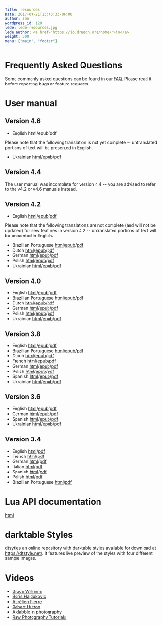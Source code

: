 ```yaml
---
Title: resources
Date: 2017-09-21T13:43:33-06:00
author: smn
wordpress_id: 120
lede: lede-resources.jpg
lede_author: <a href="https://jo.dreggn.org/home/">jo</a>
weight: 500
menu: ["main", "footer"]
---
```


# Frequently Asked Questions

Some commonly asked questions can be found in our [FAQ](/about/faq). Please read it before reporting bugs or feature requests.

# User manual

## Version 4.6

  * English [html](https://docs.darktable.org/usermanual/4.6/en/)/[epub](https://docs.darktable.org/usermanual/4.6/en/darktable_user_manual.epub)/[pdf](https://docs.darktable.org/usermanual/4.6/en/darktable_user_manual.pdf)

Please note that the following translation is not yet complete -- untranslated portions of text will be presented in English.

  * Ukrainian [html](https://docs.darktable.org/usermanual/4.6/uk/)/[epub](https://docs.darktable.org/usermanual/4.6/uk/darktable_user_manual.epub)/[pdf](https://docs.darktable.org/usermanual/4.6/uk/darktable_user_manual.pdf)

## Version 4.4

The user manual was incomplete for version 4.4 -- you are advised to refer to the v4.2 or v4.6 manuals instead.

## Version 4.2

  * English [html](https://docs.darktable.org/usermanual/4.2/en/)/[epub](https://docs.darktable.org/usermanual/4.2/en/darktable_user_manual.epub)/[pdf](https://docs.darktable.org/usermanual/4.2/en/darktable_user_manual.pdf)

Please note that the following translations are not complete (and will not be updated) for new features in version 4.2 -- untranslated portions of text will be presented in English.

  * Brazilian Portuguese [html](https://docs.darktable.org/usermanual/4.2/pt_br/)/[epub](https://docs.darktable.org/usermanual/4.2/pt_br/darktable_user_manual.epub)/[pdf](https://docs.darktable.org/usermanual/4.2/pt_br/darktable_user_manual.pdf)
  * Dutch [html](https://docs.darktable.org/usermanual/4.2/nl/)/[epub](https://docs.darktable.org/usermanual/4.2/nl/darktable_user_manual.epub)/[pdf](https://docs.darktable.org/usermanual/4.2/nl/darktable_user_manual.pdf)
  * German [html](https://docs.darktable.org/usermanual/4.2/de/)/[epub](https://docs.darktable.org/usermanual/4.2/de/darktable_user_manual.epub)/[pdf](https://docs.darktable.org/usermanual/4.2/de/darktable_user_manual.pdf)
  * Polish [html](https://docs.darktable.org/usermanual/4.2/pl/)/[epub](https://docs.darktable.org/usermanual/4.2/pl/darktable_user_manual.epub)/[pdf](https://docs.darktable.org/usermanual/4.2/pl/darktable_user_manual.pdf)
  * Ukrainian [html](https://docs.darktable.org/usermanual/4.2/uk/)/[epub](https://docs.darktable.org/usermanual/4.2/uk/darktable_user_manual.epub)/[pdf](https://docs.darktable.org/usermanual/4.2/uk/darktable_user_manual.pdf)

## Version 4.0

  * English [html](https://docs.darktable.org/usermanual/4.0/en/)/[epub](https://docs.darktable.org/usermanual/4.0/en/darktable_user_manual.epub)/[pdf](https://docs.darktable.org/usermanual/4.0/en/darktable_user_manual.pdf)
  * Brazilian Portuguese [html](https://docs.darktable.org/usermanual/4.0/pt_br/)/[epub](https://docs.darktable.org/usermanual/4.0/pt_br/darktable_user_manual.epub)/[pdf](https://docs.darktable.org/usermanual/4.0/pt_br/darktable_user_manual.pdf)
  * Dutch [html](https://docs.darktable.org/usermanual/4.0/nl/)/[epub](https://docs.darktable.org/usermanual/4.0/nl/darktable_user_manual.epub)/[pdf](https://docs.darktable.org/usermanual/4.0/nl/darktable_user_manual.pdf)
  * German [html](https://docs.darktable.org/usermanual/4.0/de/)/[epub](https://docs.darktable.org/usermanual/4.0/de/darktable_user_manual.epub)/[pdf](https://docs.darktable.org/usermanual/4.0/de/darktable_user_manual.pdf)
  * Polish [html](https://docs.darktable.org/usermanual/4.0/pl/)/[epub](https://docs.darktable.org/usermanual/4.0/pl/darktable_user_manual.epub)/[pdf](https://docs.darktable.org/usermanual/4.0/pl/darktable_user_manual.pdf)
  * Ukrainian [html](https://docs.darktable.org/usermanual/4.0/uk/)/[epub](https://docs.darktable.org/usermanual/4.0/uk/darktable_user_manual.epub)/[pdf](https://docs.darktable.org/usermanual/4.0/uk/darktable_user_manual.pdf)

## Version 3.8

  * English [html](https://docs.darktable.org/usermanual/3.8/en/)/[epub](https://docs.darktable.org/usermanual/3.8/en/darktable_user_manual.epub)/[pdf](https://docs.darktable.org/usermanual/3.8/en/darktable_user_manual.pdf)
  * Brazilian Portuguese [html](https://docs.darktable.org/usermanual/3.8/pt_br/)/[epub](https://docs.darktable.org/usermanual/3.8/pt_br/darktable_user_manual.epub)/[pdf](https://docs.darktable.org/usermanual/3.8/pt_br/darktable_user_manual.pdf)
  * Dutch [html](https://docs.darktable.org/usermanual/3.8/nl/)/[epub](https://docs.darktable.org/usermanual/3.8/nl/darktable_user_manual.epub)/[pdf](https://docs.darktable.org/usermanual/3.8/nl/darktable_user_manual.pdf)
  * French [html](https://docs.darktable.org/usermanual/3.8/fr/)/[epub](https://docs.darktable.org/usermanual/3.8/fr/darktable_user_manual.epub)/[pdf](https://docs.darktable.org/usermanual/3.8/fr/darktable_user_manual.pdf)
  * German [html](https://docs.darktable.org/usermanual/3.8/de/)/[epub](https://docs.darktable.org/usermanual/3.8/de/darktable_user_manual.epub)/[pdf](https://docs.darktable.org/usermanual/3.8/de/darktable_user_manual.pdf)
  * Polish [html](https://docs.darktable.org/usermanual/3.8/pl/)/[epub](https://docs.darktable.org/usermanual/3.8/pl/darktable_user_manual.epub)/[pdf](https://docs.darktable.org/usermanual/3.8/pl/darktable_user_manual.pdf)
  * Spanish [html](https://docs.darktable.org/usermanual/3.8/es/)/[epub](https://docs.darktable.org/usermanual/3.8/es/darktable_user_manual.epub)/[pdf](https://docs.darktable.org/usermanual/3.8/es/darktable_user_manual.pdf)
  * Ukrainian [html](https://docs.darktable.org/usermanual/3.8/uk/)/[epub](https://docs.darktable.org/usermanual/3.8/uk/darktable_user_manual.epub)/[pdf](https://docs.darktable.org/usermanual/3.8/uk/darktable_user_manual.pdf)

## Version 3.6

  * English [html](https://docs.darktable.org/usermanual/3.6/en/)/[epub](https://docs.darktable.org/usermanual/3.6/en/darktable_user_manual.epub)/[pdf](https://docs.darktable.org/usermanual/3.6/en/darktable_user_manual.pdf)
  * German [html](https://docs.darktable.org/usermanual/3.6/de/)/[epub](https://docs.darktable.org/usermanual/3.6/de/darktable_user_manual.epub)/[pdf](https://docs.darktable.org/usermanual/3.6/de/darktable_user_manual.pdf)
  * Spanish [html](https://docs.darktable.org/usermanual/3.6/es/)/[epub](https://docs.darktable.org/usermanual/3.6/es/darktable_user_manual.epub)/[pdf](https://docs.darktable.org/usermanual/3.6/es/darktable_user_manual.pdf)
  * Ukrainian [html](https://docs.darktable.org/usermanual/3.6/uk/)/[epub](https://docs.darktable.org/usermanual/3.6/uk/darktable_user_manual.epub)/[pdf](https://docs.darktable.org/usermanual/3.6/uk/darktable_user_manual.pdf)

## Version 3.4

  * English [html](https://darktable.gitlab.io/doc/en/)/[pdf](https://github.com/darktable-org/darktable/releases/download/release-3.4.0/darktable-usermanual.pdf)
  * French [html](https://darktable.gitlab.io/doc/fr/)/[pdf](https://github.com/darktable-org/darktable/releases/download/release-3.4.0/darktable-usermanual-fr.pdf)
  * German [html](https://darktable.gitlab.io/doc/de/)/[pdf](https://github.com/darktable-org/darktable/releases/download/release-3.4.0/darktable-usermanual-de.pdf)
  * Italian  [html](https://darktable.gitlab.io/doc/it/)/[pdf](https://github.com/darktable-org/darktable/releases/download/release-3.4.0/darktable-usermanual-it.pdf)
  * Spanish [html](https://darktable.gitlab.io/doc/es/)/[pdf](https://github.com/darktable-org/darktable/releases/download/release-3.4.0/darktable-usermanual-es.pdf)
  * Polish [html](https://darktable.gitlab.io/doc/pl/)/[pdf](https://github.com/darktable-org/darktable/releases/download/release-3.4.0/darktable-usermanual-pl.pdf)
  * Brazilian Portuguese [html](https://darktable.gitlab.io/doc/pt_BR/)/[pdf](https://github.com/darktable-org/darktable/releases/download/release-3.4.0/darktable-usermanual-pt_BR.pdf)

# Lua API documentation

[html](https://docs.darktable.org/lua/stable/)

# darktable Styles

dtsytles an online repository with darktable styles available for download at <https://dtstyle.net/>. It features live preview of the styles with four different sample images.

# Videos

  * [Bruce Williams](https://www.youtube.com/playlist?list=PLlYWvzmJQTrRq7JrYdD7k3-8-v-uHnhK_)
  * [Boris Hajdukovic](https://www.youtube.com/playlist?list=PLmZmCIhOC2Frt6Wq3gc0-egOy_P1sXjau)
  * [Aurélien Pierre](https://www.youtube.com/c/Aur%C3%A9lienPIERREPhoto/videos)
  * [Robert Hutton](https://www.youtube.com/playlist?list=PLmvlUro_Up1NBX7VK8UUuyWo1B468zEA0)
  * [A dabble in photography](https://www.youtube.com/channel/UCxHYygok15XQ6bqu9FK-oCw)
  * [Raw Photography Tutorials](https://www.youtube.com/@RawPhotographyTutorials)
